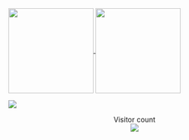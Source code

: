 <a href="#">
  <img height=170 align="center" src="https://my-stats-43gk.vercel.app/api?username=AdityaSodha&show_icons=true&theme=radical&hide=contribs,issues&show=discussions_answered&rank_icon=github&include_all_commits=true&card_width=110" />
</a>
<a href="#">
  <img height=170 align="center" src="https://my-stats-43gk.vercel.app/api/top-langs/?username=AdityaSodha&hide=html,scss,css&langs_count=8&layout=compact&theme=radical&card_width=110" />
</a>

<a href=#><img src="contributions.svg"></a>
 
<p align="center">
  Visitor count<br>
  <img src="https://profile-counter.glitch.me/AdityaSodha/count.svg" />
</p>
